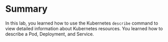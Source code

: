# Summary

In this lab, you learned how to use the Kubernetes `describe` command to view detailed information about Kubernetes resources. You learned how to describe a Pod, Deployment, and Service.
